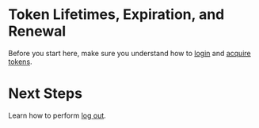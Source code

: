 # Token Lifetimes, Expiration, and Renewal

Before you start here, make sure you understand how to [login](./login.md) and [acquire tokens](./acquiretoken.md).

# Next Steps

Learn how to perform [log out](./logout.md).
